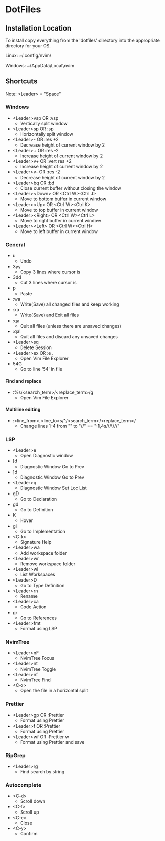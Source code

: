 # DotFiles

## Installation Location

To install copy everything from the 'dotfiles' directory into the appropriate directory for your OS.

Linux:
~/.config/nvim/

Windows:
~\AppData\Local\nvim

## Shortcuts

Note: \<Leader\> = "Space"

### Windows

- \<Leader\>vsp OR :vsp
  - Vertically split window
- \<Leader\>sp OR :sp
  - Horizontally split window
- \<Leader\>- OR :res +2
  - Decrease height of current window by 2
- \<Leader\>+ OR :res -2
  - Increase height of current window by 2
- \<Leader\>v+ OR :vert res +2
  - Increase height of current window by 2
- \<Leader\>v- OR :res -2
  - Decrease height of current window by 2
- \<Leader\>bq OR :bd
  - Close current buffer without closing the window
- \<Leader\>\<Down\> OR \<Ctrl W\>\<Ctrl J\>
  - Move to bottom buffer in current window
- \<Leader\>\<Up\> OR \<Ctrl W\>\<Ctrl K\>
  - Move to top buffer in current window
- \<Leader\>\<Right\> OR \<Ctrl W\>\<Ctrl L\>
  - Move to right buffer in current window
- \<Leader\>\<Left\> OR \<Ctrl W\>\<Ctrl H\>
  - Move to left buffer in current window

### General

- u
  - Undo
- 3yy
  - Copy 3 lines where cursor is
- 3dd
  - Cut 3 lines where cursor is
- p
  - Paste
- :wa
  - Write(Save) all changed files and keep working
- :xa
  - Write(Save) and Exit all files
- :qa
  - Quit all files (unless there are unsaved changes)
- :qa!
  - Quit all files and discard any unsaved changes
- \<Leader\>sq
  - Delete Session
- \<Leader\>ex OR :e .
  - Open Vim File Explorer
- 54G
  - Go to line '54' in file

#### Find and replace

- :%s/\<search_term\>/\<replace_term\>/g
  - Open Vim File Explorer

#### Multiline editing

- :\<line_from\>,\<line_to\>s/^/\<search_term\>/\<replace_term\>/
  - Change lines 1-4 from "" to "//" == ":1,4s/\\/\\///"

### LSP

- \<Leader\>e
  - Open Diagnostic window
- [d
  - Diagnostic Window Go to Prev
- ]d
  - Diagnostic Window Go to Prev
- \<Leader\>q
  - Diagnostic Window Set Loc List
- gD
  - Go to Declaration
- gd
  - Go to Definition
- K
  - Hover
- gi
  - Go to Implementation
- \<C-k\>
  - Signature Help
- \<Leader\>wa
  - Add workspace folder
- \<Leader\>wr
  - Remove workspace folder
- \<Leader\>wl
  - List Workspaces
- \<Leader\>D
  - Go to Type Definition
- \<Leader\>rn
  - Rename
- \<Leader\>ca
  - Code Action
- gr
  - Go to References
- \<Leader\>fmt
  - Format using LSP

### NvimTree

- \<Leader\>nF
  - NvimTree Focus
- \<Leader\>nt
  - NvimTree Toggle
- \<Leader\>nf
  - NvimTree Find
- \<C-x\>
  - Open the file in a horizontal split

### Prettier

- \<Leader\>gp OR :Prettier
  - Format using Prettier
- \<Leader\>f OR :Prettier
  - Format using Prettier
- \<Leader\>wf OR :Prettier w
  - Format using Prettier and save

### RipGrep

- \<Leader\>rg
  - Find search by string

### Autocomplete

- \<C-d\>
  - Scroll down
- \<C-f\>
  - Scroll up
- \<C-e\>
  - Close
- \<C-y\>
  - Confirm
